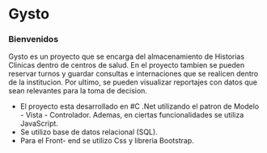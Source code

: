 # Gysto 
### Bienvenidos
Gysto es un proyecto que se encarga del almacenamiento de Historias Clinicas dentro de centros de salud. En el proyecto tambien se pueden reservar turnos y guardar consultas e internaciones que se realicen dentro de la institucion. Por ultimo, se pueden visualizar reportajes con datos que sean relevantes para la toma de decision. 

* El proyecto esta desarrollado en #C .Net utilizando el patron de Modelo - Vista - Controlador. Ademas, en ciertas funcionalidades se utiliza JavaScript.
* Se utilizo base de datos relacional (SQL).
* Para el Front- end se utilizo Css y libreria Bootstrap.

